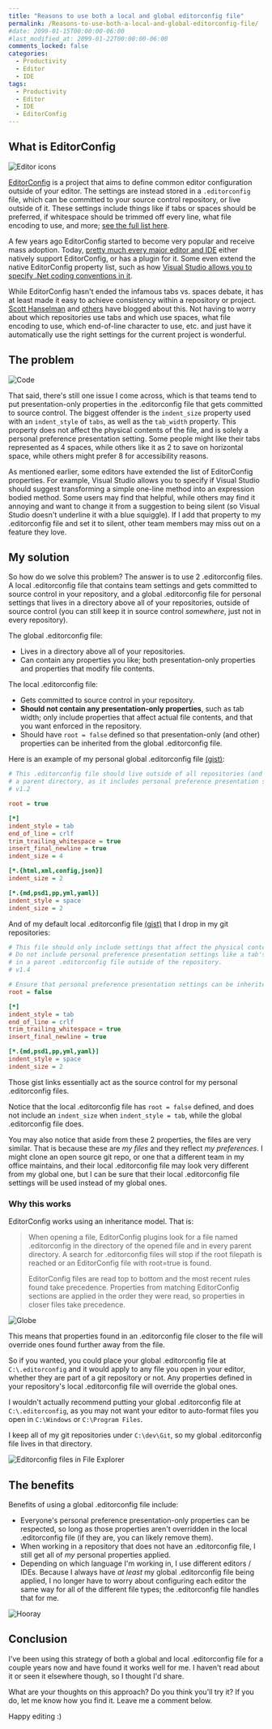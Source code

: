 ```yaml
---
title: "Reasons to use both a local and global editorconfig file"
permalink: /Reasons-to-use-both-a-local-and-global-editorconfig-file/
#date: 2099-01-15T00:00:00-06:00
#last_modified_at: 2099-01-22T00:00:00-06:00
comments_locked: false
categories:
  - Productivity
  - Editor
  - IDE
tags:
  - Productivity
  - Editor
  - IDE
  - EditorConfig
---
```


## What is EditorConfig

<img alt="Editor icons" src="/assets/Posts/2021-01-13-Reasons-to-use-both-a-local-and-global-editorconfig-file/EditorIcons.png" class="right" />

[EditorConfig](https://editorconfig.org) is a project that aims to define common editor configuration outside of your editor.
The settings are instead stored in a `.editorconfig` file, which can be committed to your source control repository, or live outside of it.
These settings include things like if tabs or spaces should be preferred, if whitespace should be trimmed off every line, what file encoding to use, and more; [see the full list here](https://github.com/editorconfig/editorconfig/wiki/EditorConfig-Properties).

A few years ago EditorConfig started to become very popular and receive mass adoption.
Today, [pretty much every major editor and IDE](https://editorconfig.org/#download) either natively support EditorConfig, or has a plugin for it.
Some even extend the native EditorConfig property list, such as how [Visual Studio allows you to specify .Net coding conventions in it](https://docs.microsoft.com/en-us/dotnet/fundamentals/code-analysis/code-style-rule-options#example-editorconfig-file).

While EditorConfig hasn't ended the infamous tabs vs. spaces debate, it has at least made it easy to achieve consistency within a repository or project.
[Scott Hanselman](https://www.hanselman.com/blog/tabs-vs-spaces-a-peaceful-resolution-with-editorconfig-in-visual-studio-plus-net-extensions) and [others](https://devblog.dymel.pl/2018/01/29/tabs-vs-spaces-editorconfig/) have blogged about this.
Not having to worry about which repositories use tabs and which use spaces, what file encoding to use, which end-of-line character to use, etc. and just have it automatically use the right settings for the current project is wonderful.

## The problem

<img alt="Code" src="/assets/Posts/2021-01-13-Reasons-to-use-both-a-local-and-global-editorconfig-file/Code.jpg" class="left" />

That said, there's still one issue I come across, which is that teams tend to put presentation-only properties in the .editorconfig file that gets committed to source control.
The biggest offender is the `indent_size` property used with an `indent_style` of `tabs`, as well as the `tab_width` property.
This property does not affect the physical contents of the file, and is solely a personal preference presentation setting.
Some people might like their tabs represented as 4 spaces, while others like it as 2 to save on horizontal space, while others might prefer 8 for accessibility reasons.

As mentioned earlier, some editors have extended the list of EditorConfig properties.
For example, Visual Studio allows you to specify if Visual Studio should suggest transforming a simple one-line method into an expression bodied method.
Some users may find that helpful, while others may find it annoying and want to change it from a suggestion to being silent (so Visual Studio doesn't underline it with a blue squiggle).
If I add that property to my .editorconfig file and set it to silent, other team members may miss out on a feature they love.

## My solution

So how do we solve this problem?
The answer is to use 2 .editorconfig files.
A local .editorconfig file that contains team settings and gets committed to source control in your repository, and a global .editorconfig file for personal settings that lives in a directory above all of your repositories, outside of source control (you can still keep it in source control _somewhere_, just not in every repository).

The global .editorconfig file:

- Lives in a directory above all of your repositories.
- Can contain any properties you like; both presentation-only properties and properties that modify file contents.

The local .editorconfig file:

- Gets committed to source control in your repository.
- __Should not contain any presentation-only properties__, such as tab width; only include properties that affect actual file contents, and that you want enforced in the repository.
- Should have `root = false` defined so that presentation-only (and other) properties can be inherited from the global .editorconfig file.

Here is an example of my personal global .editorconfig file [(gist)](https://gist.github.com/deadlydog/f83de31269f6f9982d26cfbd70bbf50f):

```ini
# This .editorconfig file should live outside of all repositories (and thus not be committed to source control) in
# a parent directory, as it includes personal preference presentation settings, like a tab's `indent_size`.
# v1.2

root = true

[*]
indent_style = tab
end_of_line = crlf
trim_trailing_whitespace = true
insert_final_newline = true
indent_size = 4

[*.{html,xml,config,json}]
indent_size = 2

[*.{md,psd1,pp,yml,yaml}]
indent_style = space
indent_size = 2
```

And of my default local .editorconfig file [(gist)](https://gist.github.com/deadlydog/bd000162e85c155b243a712c16f7411c) that I drop in my git repositories:

```ini
# This file should only include settings that affect the physical contents of the file, not just how it appears in an editor.
# Do not include personal preference presentation settings like a tab's `indent_size` in this file; those should be specified
# in a parent .editorconfig file outside of the repository.
# v1.4

# Ensure that personal preference presentation settings can be inherited from parent .editorconfig files.
root = false

[*]
indent_style = tab
end_of_line = crlf
trim_trailing_whitespace = true
insert_final_newline = true

[*.{md,psd1,pp,yml,yaml}]
indent_style = space
indent_size = 2
```

Those gist links essentially act as the source control for my personal .editorconfig files.

Notice that the local .editorconfig file has `root = false` defined, and does not include an `indent_size` when `indent_style = tab`, while the global .editorconfig file does.

You may also notice that aside from these 2 properties, the files are very similar.
That is because these are _my files_ and they reflect _my preferences_.
I might clone an open source git repo, or one that a different team in my office maintains, and their local .editorconfig file may look very different from my global one, but I can be sure that their local .editorconfig file settings will be used instead of my global ones.

### Why this works

EditorConfig works using an inheritance model.
That is:

> When opening a file, EditorConfig plugins look for a file named .editorconfig in the directory of the opened file and in every parent directory.
> A search for .editorconfig files will stop if the root filepath is reached or an EditorConfig file with root=true is found.
>
> EditorConfig files are read top to bottom and the most recent rules found take precedence.
> Properties from matching EditorConfig sections are applied in the order they were read, so properties in closer files take precedence.

<img alt="Globe" src="/assets/Posts/2021-01-13-Reasons-to-use-both-a-local-and-global-editorconfig-file/Globe.jpg" class="right" />

This means that properties found in an .editorconfig file closer to the file will override ones found further away from the file.

So if you wanted, you could place your global .editorconfig file at `C:\.editorconfig` and it would apply to any file you open in your editor, whether they are part of a git repository or not.
Any properties defined in your repository's local .editorconfig file will override the global ones.

I wouldn't actually recommend putting your global .editorconfig file at `C:\.editorconfig`, as you may not want your editor to auto-format files you open in `C:\Windows` or `C:\Program Files`.

I keep all of my git repositories under `C:\dev\Git`, so my global .editorconfig file lives in that directory.

![Editorconfig files in File Explorer](/assets/Posts/2021-01-13-Reasons-to-use-both-a-local-and-global-editorconfig-file/EditorconfigFilesInFileExplorer.png)

## The benefits

Benefits of using a global .editorconfig file include:

- Everyone's personal preference presentation-only properties can be respected, so long as those properties aren't overridden in the local .editorconfig file (if they are, you can likely remove them).
- When working in a repository that does not have an .editorconfig file, I still get all of _my_ personal properties applied.
- Depending on which language I'm working in, I use different editors / IDEs.
  Because I always have _at least_ my global .editorconfig file being applied, I no longer have to worry about configuring each editor the same way for all of the different file types; the .editorconfig file handles that for me.

![Hooray](/assets/Posts/2021-01-13-Reasons-to-use-both-a-local-and-global-editorconfig-file/Hooray.gif)

## Conclusion

I've been using this strategy of both a global and local .editorconfig file for a couple years now and have found it works well for me.
I haven't read about it or seen it elsewhere though, so I thought I'd share.

What are your thoughts on this approach?
Do you think you'll try it?
If you do, let me know how you find it.
Leave me a comment below.

Happy editing :)
